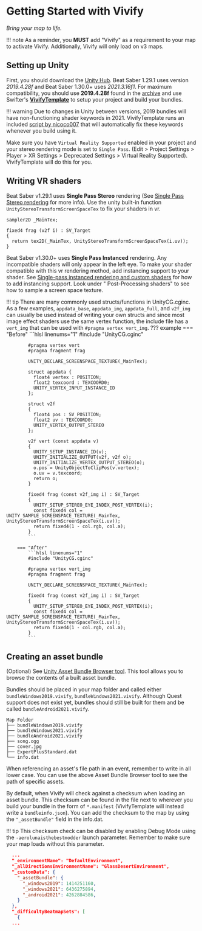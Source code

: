 # Getting Started with Vivify

*Bring your map to life.*

!!! note
    As a reminder, you **MUST** add "Vivify" as a requirement to your map to activate Vivify. Additionally, Vivify will only load on v3 maps.

## Setting up Unity

First, you should download the [Unity Hub](https://unity3d.com/get-unity/download). Beat Saber 1.29.1 uses version
*2019.4.28f* and Beat Saber 1.30.0+ uses *2021.3.16f1*. For maximum compatibility, you should use **2019.4.28f** found in
the [archive](https://unity3d.com/get-unity/download/archive) and use Swifter's **[VivifyTemplate](https://github.com/Swifter1243/VivifyTemplate)** to setup your project and build your
bundles.

!!! warning
    Due to changes in Unity between versions, 2019 bundles will have non-functioning shader keywords in 2021. VivifyTemplate runs an included [script by nicoco007](https://github.com/nicoco007/AssetBundleLoadingTools/blob/shader-keyword-rewriter/ShaderKeywordRewriter/Program.cs) that will automatically fix these keywords whenever you build using it.

Make sure you have `Virtual Reality Supported` enabled in your project and your stereo rendering mode is set to `Single Pass`. (Edit > Project Settings > Player > XR Settings > Deprecated Settings > Virtual Reality Supported). VivifyTemplate will do this for you.

## Writing VR shaders

Beat Saber v1.29.1 uses **Single Pass Stereo** rendering (See [Single Pass Stereo rendering](https://docs.unity3d.com/2019.4/Documentation/Manual/SinglePassStereoRendering.html) for more info). Use the unity
built-in function `UnityStereoTransformScreenSpaceTex` to fix your shaders in vr.

```hlsl
sampler2D _MainTex;

fixed4 frag (v2f i) : SV_Target
{
  return tex2D(_MainTex, UnityStereoTransformScreenSpaceTex(i.uv));
}
```

Beat Saber v1.30.0+ uses **Single Pass Instanced** rendering. Any incompatible shaders will only appear in the left eye. To
make your shader compatible with this vr rendering method, add instancing support to your shader.
See [Single-pass instanced rendering and custom shaders](https://docs.unity3d.com/Manual/SinglePassInstancing.html) for how to add instancing support. Look under "
Post-Processing shaders" to see how to sample a screen space texture.

!!! tip
    There are many commonly used structs/functions in UnityCG.cginc. As a few examples, `appdata_base`, `appdata_img`, `appdata_full`, and `v2f_img` can usually be used instead of writing your own structs and since most image effect shaders use the same vertex function, the include file has a `vert_img` that can be used with `#pragma vertex vert_img`.
    ??? example
        === "Before"
            ```hlsl linenums="1"
            #include "UnityCG.cginc"

            #pragma vertex vert
            #pragma fragment frag

            UNITY_DECLARE_SCREENSPACE_TEXTURE(_MainTex);

            struct appdata {
              float4 vertex : POSITION;
              float2 texcoord : TEXCOORD0;
              UNITY_VERTEX_INPUT_INSTANCE_ID
            };

            struct v2f
            {
              float4 pos : SV_POSITION;
              float2 uv : TEXCOORD0;
              UNITY_VERTEX_OUTPUT_STEREO
            };

            v2f vert (const appdata v)
            {
              UNITY_SETUP_INSTANCE_ID(v);
              UNITY_INITIALIZE_OUTPUT(v2f, v2f o);
              UNITY_INITIALIZE_VERTEX_OUTPUT_STEREO(o);
              o.pos = UnityObjectToClipPos(v.vertex);
              o.uv = v.texcoord;
              return o;
            }

            fixed4 frag (const v2f_img i) : SV_Target
            {
              UNITY_SETUP_STEREO_EYE_INDEX_POST_VERTEX(i);
              const fixed4 col = UNITY_SAMPLE_SCREENSPACE_TEXTURE(_MainTex, UnityStereoTransformScreenSpaceTex(i.uv));
              return fixed4(1 - col.rgb, col.a);
            }
            ```

        === "After"
            ```hlsl linenums="1"
            #include "UnityCG.cginc"

            #pragma vertex vert_img
            #pragma fragment frag

            UNITY_DECLARE_SCREENSPACE_TEXTURE(_MainTex);

            fixed4 frag (const v2f_img i) : SV_Target
            {
              UNITY_SETUP_STEREO_EYE_INDEX_POST_VERTEX(i);
              const fixed4 col = UNITY_SAMPLE_SCREENSPACE_TEXTURE(_MainTex, UnityStereoTransformScreenSpaceTex(i.uv));
              return fixed4(1 - col.rgb, col.a);
            }
            ```

## Creating an asset bundle

(Optional) See [Unity Asset Bundle Browser tool](https://docs.unity3d.com/2019.4/Documentation/Manual/AssetBundles-Browser.html). This tool allows you to browse the contents of
a built asset bundle.

Bundles should be placed in your map folder and called either `bundleWindows2019.vivify`, `bundleWindows2021.vivify`. Although Quest
support does not exist yet, bundles should still be built for them and be called `bundleAndroid2021.vivify`.

```text
Map Folder
├── bundleWindows2019.vivify
├── bundleWindows2021.vivify
├── bundleAndroid2021.vivify
├── song.ogg
├── cover.jpg
├── ExpertPlusStandard.dat
└── info.dat
```

When referencing an asset's file path in an event, remember to write in all lower case. You can use the above Asset
Bundle Browser tool to see the path of specific assets.

By default, when Vivify will check against a checksum when loading an asset bundle. This checksum can be found in the file next to wherever you build your bundle in the form of `*.manifest` (VivifyTemplate will instead write a `bundleinfo.json`). You can add the checksum to the map by using the `"_assetBundle"` field in the info.dat.

!!! tip
    This checksum check can be disabled by enabling Debug Mode using the `-aerolunaisthebestmodder` launch parameter. Remember to make sure your map loads without this parameter.

```json
  ...
  "_environmentName": "DefaultEnvironment",
  "_allDirectionsEnvironmentName": "GlassDesertEnvironment",
  "_customData": {
    "_assetBundle": {
      "_windows2019": 1414251160,
      "_windows2021": 6436275894,
      "_android2021": 4262884586,
    }
  },
  "_difficultyBeatmapSets": [
    {
  ...
```
